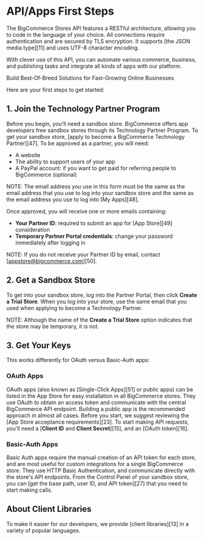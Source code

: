 # <span class="jumptarget"> API/Apps First Steps </span>

The BigCommerce Stores API features a RESTful architecture, allowing you to code in the language of your choice. All connections require authentication and are secured by TLS encryption. It supports [the JSON media type][11] and uses UTF-8 character encoding.

With clever use of this API, you can automate various commerce, business, and publishing tasks and integrate all kinds of apps with our platform.

<span class="fake-h2"> Build Best-Of-Breed Solutions for Fast-Growing Online Businesses </span>

Here are your first steps to get started:

## <span class="jumptarget"> 1. Join the Technology Partner Program </span>

Before you begin, you'll need a sandbox store. BigCommerce offers app developers free sandbox stores through its Technology Partner Program. To get your sandbox store, [apply to become a BigCommerce Technology Partner][47]. To be approved as a partner, you will need:

* A website
* The ability to support users of your app
* A PayPal account: if you want to get paid for referring people to BigCommerce (optional)

NOTE: The email address you use in this form must be the same as the email address that you use to log into your sandbox store and the same as the email address you use to log into [My Apps][48].

Once approved, you will receive one or more emails containing:

* **Your Partner ID**: required to submit an app for [App Store][49] consideration
* **Temporary Partner Portal credentials**: change your password immediately after logging in

NOTE: If you do not receive your Partner ID by email, contact [appstore@bigcommerce.com][50].

## <span class="jumptarget"> 2. Get a Sandbox Store </span>

To get into your sandbox store, log into the Partner Portal, then click **Create a Trial Store**. When you log into your store, use the same email that you used when applying to become a Technology Partner.

NOTE: Although the name of the **Create a Trial Store** option indicates that the store may be temporary, it is not.

## <span class="jumptarget">3. Get Your Keys </span>

This works differently for OAuth versus Basic-Auth apps:

### <span class="jumptarget"> OAuth Apps </span>

OAuth apps (also known as [Single-Click Apps][51] or public apps) can be listed in the App Store for easy installation in all BigCommerce stores. They use OAuth to obtain an access token and communicate with the central BigCommerce API endpoint. Building a public app is the recommended approach in almost all cases. Before you start, we suggest reviewing the [App Store acceptance requirements][23]. To start making API requests, you'll need a [**Client ID** and **Client Secret**][15], and an [OAuth token][16].

### <span class="jumptarget"> Basic-Auth Apps </span>

Basic Auth apps require the manual creation of an API token for each store, and are most useful for custom integrations for a single BigCommerce store. They use HTTP Basic Authentication, and communicate directly with the store's API endpoints. From the Control Panel of your sandbox store, you can [get the base path, user ID, and API token][27] that you need to start making calls.
  

## <span class="jumptarget"> About Client Libraries </span>

To make it easier for our developers, we provide [client libraries][13] in a variety of popular languages.